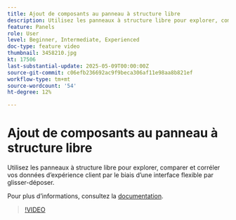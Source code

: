```yaml
---
title: Ajout de composants au panneau à structure libre
description: Utilisez les panneaux à structure libre pour explorer, comparer et corréler vos données d’expérience client par le biais d’une interface flexible par glisser-déposer.
feature: Panels
role: User
level: Beginner, Intermediate, Experienced
doc-type: feature video
thumbnail: 3458210.jpg
kt: 17506
last-substantial-update: 2025-05-09T00:00:00Z
source-git-commit: c06efb236692ac9f9beca306af11e98aa8b821ef
workflow-type: tm+mt
source-wordcount: '54'
ht-degree: 12%

---
```


# Ajout de composants au panneau à structure libre

Utilisez les panneaux à structure libre pour explorer, comparer et corréler vos données d’expérience client par le biais d’une interface flexible par glisser-déposer.

Pour plus dʼinformations, consultez la [documentation](https://experienceleague.adobe.com/en/docs/analytics-platform/using/cja-workspace/panels/freeform-panel).

>[!VIDEO](https://video.tv.adobe.com/v/3458210/?learn=on)
